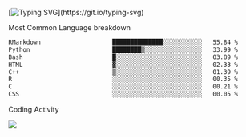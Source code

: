 [![Typing SVG](https://readme-typing-svg.demolab.com?font=Fira+Code&pause=1000&color=8873DE&width=435&lines=Hello+I'm+Ivy+Streeter!;I'm+interested+in+NGS+%26+genomics.+;Let's+connect!)](https://git.io/typing-svg)

Most Common Language breakdown
<!--START_SECTION:waka-->

```txt
RMarkdown                    ██████████████░░░░░░░░░░░   55.84 %
Python                       ████████▒░░░░░░░░░░░░░░░░   33.99 %
Bash                         █░░░░░░░░░░░░░░░░░░░░░░░░   03.89 %
HTML                         ▓░░░░░░░░░░░░░░░░░░░░░░░░   02.33 %
C++                          ▒░░░░░░░░░░░░░░░░░░░░░░░░   01.39 %
R                            ░░░░░░░░░░░░░░░░░░░░░░░░░   00.35 %
C                            ░░░░░░░░░░░░░░░░░░░░░░░░░   00.21 %
CSS                          ░░░░░░░░░░░░░░░░░░░░░░░░░   00.05 %
```

<!--END_SECTION:waka-->

Coding Activity

<a href="https://wakatime.com"><img src="https://wakatime.com/share/@9a4cf014-b079-4212-8684-4134c448a44a/94244a7a-7539-445b-b904-44f5db6b74c7.png" /></a>
